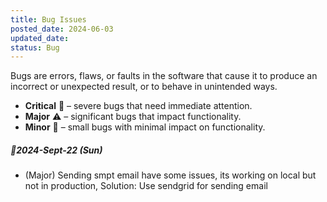```yaml
---
title: Bug Issues
posted_date: 2024-06-03
updated_date:
status: Bug
---
```


Bugs are errors, flaws, or faults in the software that cause it to produce an incorrect or unexpected result, or to behave in unintended ways.

- **Critical** 🚨 – severe bugs that need immediate attention.
- **Major** ⚠️ – significant bugs that impact functionality.
- **Minor** 📝 – small bugs with minimal impact on functionality.

##### 📅2024-Sept-22 (Sun)

- (Major) Sending smpt email have some issues, its working on local but not in production, Solution: Use sendgrid for sending email
